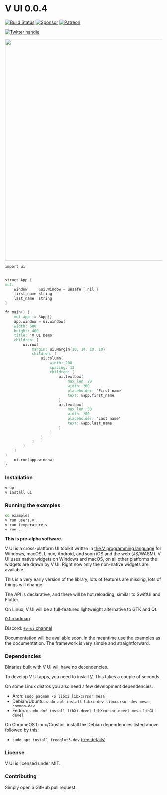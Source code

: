# V UI 0.0.4

[![Build Status](https://github.com/vlang/ui/workflows/CI/badge.svg)](https://github.com/vlang/ui/commits/master)
[![Sponsor][SponsorBadge]][SponsorUrl]
[![Patreon][PatreonBadge]][PatreonUrl]

[![Twitter handle][]][twitter badge]

<a href='https://github.com/vlang/ui/blob/master/examples/users.v'>
<img src='https://raw.githubusercontent.com/vlang/ui/c2f802a137b5171dade1d5fdc364cd92d34e3ca7/examples/users/screenshot.png' width=712>
</a>


```v
import ui


struct App {
mut:
	window     &ui.Window = unsafe { nil }
	first_name string
	last_name  string
}

fn main() {
	mut app := &App{}
	app.window = ui.window(
    width: 600
    height: 400
    title: 'V UI Demo'
    children: [
        ui.row(
            margin: ui.Margin{10, 10, 10, 10}
            children: [
                ui.column(
                    width: 200
                    spacing: 13
                    children: [
                        ui.textbox(
                            max_len: 20
                            width: 200
                            placeholder: 'First name'
                            text: &app.first_name
                        ),
                        ui.textbox(
                            max_len: 50
                            width: 200
                            placeholder: 'Last name'
                            text: &app.last_name
                        )
                    ]
                )
            ]
        )
    ]
)
	ui.run(app.window)
}

````

### Installation

```bash
v up
v install ui
```

### Running the examples

```bash
cd examples
v run users.v
v run temperature.v
v run ...
```

**This is pre-alpha software.**

V UI is a cross-platform UI toolkit written in [the V programming language](https://github.com/vlang/v)
for Windows, macOS, Linux, Android, and soon iOS and the web (JS/WASM). V UI
uses native widgets on Windows and macOS, on all other platforms the widgets
are drawn by V UI. Right now only the non-native widgets are available.

This is a very early version of the library, lots of features are missing, lots of things will change.

The API is declarative, and there will be hot reloading, similar to SwiftUI and Flutter.

On Linux, V UI will be a full-featured lightweight alternative to GTK and Qt.

[0.1 roadmap](https://github.com/vlang/ui/issues/31)

Discord: [`#v-ui` channel](https://discord.gg/vlang)

Documentation will be available soon. In the meantime use the examples as the documentation. The framework is very simple and straightforward.

### Dependencies

Binaries built with V UI will have no dependencies.

To develop V UI apps, you need to install [V](https://github.com/vlang/v#installing-v-from-source). This takes a couple of seconds.

On some Linux distros you also need a few development dependencies:
- Arch: `sudo pacman -S libxi libxcursor mesa`
- Debian/Ubuntu: `sudo apt install libxi-dev libxcursor-dev mesa-common-dev`
- Fedora: `sudo dnf install libXi-devel libXcursor-devel mesa-libGL-devel`

On ChromeOS Linux/Crostini, install the Debian dependencies listed above followed by this:
- `sudo apt install freeglut3-dev` ([see details](https://github.com/vlang/ui/issues/316))

### License

V UI is licensed under MIT.

### Contributing

Simply open a GitHub pull request.

[twitter handle]: https://img.shields.io/twitter/follow/v_language.svg?style=social&label=Follow
[twitter badge]: https://twitter.com/v_language
[PatreonBadge]: https://img.shields.io/endpoint.svg?url=https%3A%2F%2Fshieldsio-patreon.vercel.app%2Fapi%3Fusername%3Dvlang%26type%3Dpatrons&style=flat
[SponsorBadge]: https://camo.githubusercontent.com/da8bc40db5ed31e4b12660245535b5db67aa03ce/68747470733a2f2f696d672e736869656c64732e696f2f7374617469632f76313f6c6162656c3d53706f6e736f72266d6573736167653d254532253944254134266c6f676f3d476974487562

[PatreonUrl]: https://patreon.com/vlang
[SponsorUrl]: https://github.com/sponsors/medvednikov
